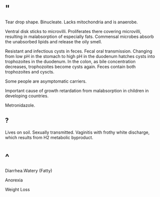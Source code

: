 # "

Tear drop shape.
Binucleate.
Lacks mitochondria and is anaerobe.

Ventral disk sticks to microvilli.
Proliferates there covering microvilli, resulting in malabsorption of especially fats.
Commensal microbes absorb the unabsorbed lipids and release the oily smell.

Resistant and infectious cysts in feces.
Fecal oral transmission.
Changing from low pH in the stomach to high pH in the duodenum hatches cysts into trophozoites in the duodenum.
In the colon, as bile concentration decreases, trophozoites become cysts again.
Feces contain both trophozoites and cyscts.

Some people are asymptomatic carriers.

Important cause of growth retardation from malabsorption in children in developing countries.

Metronidazole.

## ?
Lives on soil.
Sexually transmitted.
Vaginitis with frothy white discharge, which results from H2 metabolic byproduct.

# ^

Diarrhea.Watery
(Fatty)

Anorexia

Weight Loss
